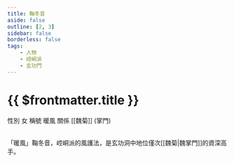 ```yaml
---
title: 鞠冬音
aside: false
outline: [2, 3]
sidebar: false
borderless: false
tags:
    - 人物
    - 崆峒派
    - 玄功門
---
```


# {{ $frontmatter.title }}

<ChTabs position="bottom">
	<ChTab title="鞠冬音">
		<Ch src='/images/characters/trainee234/normal.png' position='right'/>
		<ChName nameZh='鞠冬音' nameEn='Ju Dong Yin' position='right' />
		<ChTable>
			<ChTr>
				<ChTd isTitle=true>
					性別
				</ChTd>
				<ChTd>
					女
				</ChTd>
			</ChTr>
			<ChTr>
				<ChTd isTitle=true>
					稱號
				</ChTd>
				<ChTd>
					暖風
				</ChTd>
			</ChTr>
			<ChTr>
				<ChTd isTitle=true position='center'>
					關係
				</ChTd>
			</ChTr>
			<ChTr>
				<ChTd position='center'>
					[[魏菊]] (掌門)
				</ChTd>
			</ChTr>
		</ChTable>
	</ChTab>
</ChTabs>
<br><br>

「暖風」鞠冬音，崆峒派的風護法，是玄功洞中地位僅次[[魏菊|魏掌門]]的資深高手。
